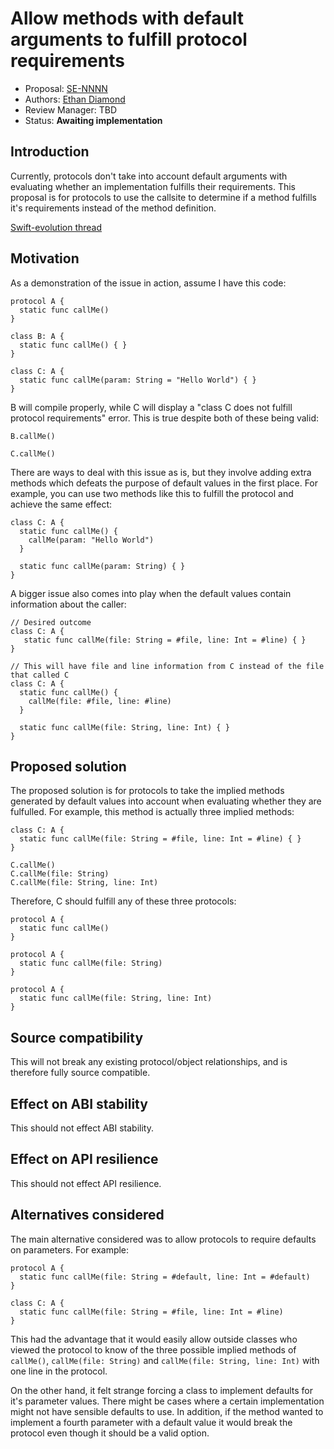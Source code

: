 # Allow methods with default arguments to fulfill protocol requirements

* Proposal: [SE-NNNN](NNNN-filename.md)
* Authors: [Ethan Diamond](https://github.com/ethanjdiamond)
* Review Manager: TBD
* Status: **Awaiting implementation**

## Introduction

Currently, protocols don't take into account default arguments with evaluating whether an implementation fulfills their requirements. This proposal is for protocols to use the callsite to determine if a method fulfills it's requirements instead of the method definition.

[Swift-evolution thread](https://forums.swift.org/t/pitch-allow-functions-with-default-arguments-to-fulfill-protocols/9186)

## Motivation

As a demonstration of the issue in action, assume I have this code:

```
protocol A {
  static func callMe()
}

class B: A {
  static func callMe() { }
}

class C: A {
  static func callMe(param: String = "Hello World") { }
}
```

B will compile properly, while C will display a "class C does not fulfill protocol requirements" error. This is true despite both of these being valid:

```
B.callMe()

C.callMe()
```

There are ways to deal with this issue as is, but they involve adding extra methods which defeats the purpose of default values in the first place. For example, you can use two methods like this to fulfill the protocol and achieve the same effect:

```
class C: A {
  static func callMe() {
    callMe(param: "Hello World")
  }
  
  static func callMe(param: String) { }
}
```

A bigger issue also comes into play when the default values contain information about the caller:

```
// Desired outcome
class C: A {
   static func callMe(file: String = #file, line: Int = #line) { }
}

// This will have file and line information from C instead of the file that called C
class C: A {
  static func callMe() {
    callMe(file: #file, line: #line)
  }
  
  static func callMe(file: String, line: Int) { }
}
```

## Proposed solution

The proposed solution is for protocols to take the implied methods generated by default values into account when evaluating whether they are fulfulled. For example, this method is actually three implied methods:

```
class C: A {
  static func callMe(file: String = #file, line: Int = #line) { }
}

C.callMe()
C.callMe(file: String)
C.callMe(file: String, line: Int)
```

Therefore, C should fulfill any of these three protocols:

```
protocol A {
  static func callMe()
}

protocol A {
  static func callMe(file: String)
}

protocol A {
  static func callMe(file: String, line: Int)
}
```

## Source compatibility

This will not break any existing protocol/object relationships, and is therefore fully source compatible.

## Effect on ABI stability

This should not effect ABI stability.

## Effect on API resilience

This should not effect API resilience.

## Alternatives considered

The main alternative considered was to allow protocols to require defaults on parameters. For example:

```
protocol A {
  static func callMe(file: String = #default, line: Int = #default)
}

class C: A {
  static func callMe(file: String = #file, line: Int = #line)
}
```

This had the advantage that it would easily allow outside classes who viewed the protocol to know of the three possible implied methods of `callMe()`, `callMe(file: String)` and `callMe(file: String, line: Int)` with one line in the protocol.

On the other hand, it felt strange forcing a class to implement defaults for it's parameter values. There might be cases where a certain implementation might not have sensible defaults to use. In addition, if the method wanted to implement a fourth parameter with a default value it would break the protocol even though it should be a valid option.
